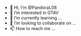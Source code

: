 - 👋 Hi, I’m @PandoraL08
- 👀 I’m interested in GTAV
- 🌱 I’m currently learning ...
- 💞️ I’m looking to collaborate on ...
- 📫 How to reach me ...

<!---
PandoraL08/PandoraL08 is a ✨ special ✨ repository because its `README.md` (this file) appears on your GitHub profile.
You can click the Preview link to take a look at your changes.
--->
